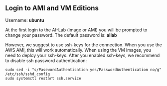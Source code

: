 ## Login to AMI and VM Editions

Username: **ubuntu**

At the first login to the AI-Lab (image or AMI) you will be prompted to change your password.
The default password is: **ailab**

However, we suggest to use ssh-keys for the connection. When you use the AWS AMI, this will work automatically. When using the VM images, you need to deploy your ssh-keys. After you enabled ssh-keys, we recommend to disable ssh password authentication:
```shell
sudo sed -i "s/PasswordAuthentication yes/PasswordAuthentication no/g" /etc/ssh/sshd_config
sudo systemctl restart ssh.service
```
